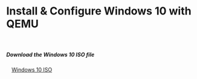 # Install & Configure Windows 10 with QEMU

&nbsp;&nbsp;
##### Download the Windows 10 ISO file
&emsp;[Windows 10 ISO](https://www.microsoft.com/software-download/windows10ISO)

